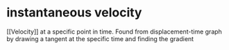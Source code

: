 # instantaneous velocity

[[Velocity]] at a specific point in time. Found from displacement-time graph by drawing a tangent at the specific time and finding the gradient 